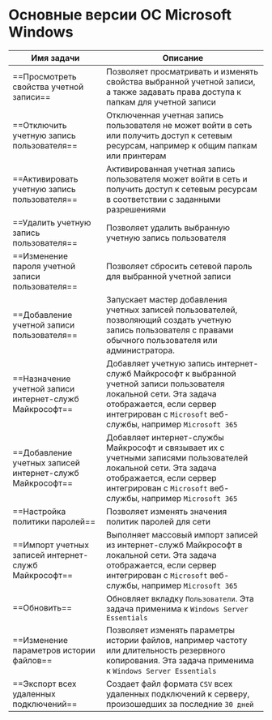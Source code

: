 # Основные версии ОС Microsoft Windows

| Имя задачи                                               | Описание                                                                                                                                                                                                        |
|----------------------------------------------------------|-----------------------------------------------------------------------------------------------------------------------------------------------------------------------------------------------------------------|
| ==Просмотреть свойства учетной записи==                  | Позволяет просматривать и изменять свойства выбранной учетной записи, а также задавать права доступа к папкам для учетной записи                                                                                |
| ==Отключить учетную запись пользователя==                | Отключенная учетная запись пользователя не может войти в сеть или получить доступ к сетевым ресурсам, например к общим папкам или принтерам                                                                     |
| ==Активировать учетную запись пользователя==             | Активированная учетная запись пользователя может войти в сеть и получить доступ к сетевым ресурсам в соответствии с заданными разрешениями                                                                      |
| ==Удалить учетную запись пользователя==                  | Позволяет удалить выбранную учетную запись пользователя                                                                                                                                                         |
| ==Изменение пароля учетной записи пользователя==         | Позволяет сбросить сетевой пароль для выбранной учетной записи                                                                                                                                                  |
| ==Добавление учетной записи пользователя==               | Запускает мастер добавления учетных записей пользователей, позволяющий создать учетную запись пользователя с правами обычного пользователя или администратора.                                                  |
| ==Назначение учетной записи интернет-служб Майкрософт==  | Добавляет учетную запись интернет-служб Майкрософт к выбранной учетной записи пользователя локальной сети. Эта задача отображается, если сервер интегрирован с `Microsoft` веб-службы, например `Microsoft 365` |
| ==Добавление учетных записей интернет-служб Майкрософт== | Добавляет интернет-службы Майкрософт и связывает их с учетными записями пользователей локальной сети. Эта задача отображается, если сервер интегрирован с `Microsoft` веб-службы, например `Microsoft 365`      |
| ==Настройка политики паролей==                           | Позволяет изменять значения политик паролей для сети                                                                                                                                                            |
| ==Импорт учетных записей интернет-служб Майкрософт==     | Выполняет массовый импорт записей из интернет-служб Майкрософт в локальной сети. Эта задача отображается, если сервер интегрирован с `Microsoft` веб-службы, например `Microsoft 365`                           |
| ==Обновить==                                             | Обновляет вкладку `Пользователи`. Эта задача применима к `Windows Server Essentials`                                                                                                                            |
| ==Изменение параметров истории файлов==                  | Позволяет изменять параметры истории файлов, например частоту или длительность резервного копирования. Эта задача применима к `Windows Server Essentials`                                                       |
| ==Экспорт всех удаленных подключений==                   | Создает файл формата `CSV` всех удаленных подключений к серверу, произошедших за последние `30 дней`                                                                                                            |
